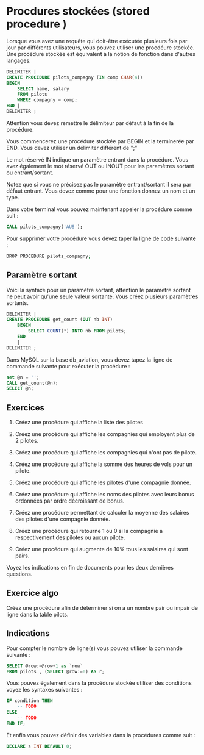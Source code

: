 # Procdures stockées (stored procedure )

Lorsque vous avez une requête qui doit-être exécutée plusieurs fois par jour par différents utilisateurs, vous pouvez utiliser une procdéure stockée. Une procédure stockée est équivalent à la notion de fonction dans d'autres langages.

```sql
DELIMITER |
CREATE PROCEDURE pilots_compagny (IN comp CHAR(4))
BEGIN
    SELECT name, salary
    FROM pilots
    WHERE compagny = comp;
END |
DELIMITER ; 
```

Attention vous devez remettre le délimiteur par défaut à la fin de la procédure.

Vous commencerez une procédure stockée par BEGIN et la terminerée par END. Vous devez utiliser un délimiter différent de ";"

Le mot réservé IN indique un paramètre entrant dans la procédure. Vous avez également le mot réservé OUT ou INOUT pour les paramètres sortant ou entrant/sortant.

Notez que si vous ne précisez pas le paramètre entrant/sortant il sera par défaut entrant. Vous devez comme pour une fonction donnez un nom et un type.

Dans votre terminal vous pouvez maintenant appeler la procédure comme suit :

```sql
CALL pilots_compagny('AUS');
```

Pour supprimer votre procédure vous devez taper la ligne de code suivante :

```bash
DROP PROCEDURE pilots_compagny;
```

## Paramètre sortant

Voici la syntaxe pour un paramètre sortant, attention le paramètre sortant ne peut avoir qu'une seule valeur sortante. Vous créez plusieurs paramètres sortants.

```sql
DELIMITER |
CREATE PROCEDURE get_count (OUT nb INT) 
    BEGIN
        SELECT COUNT(*) INTO nb FROM pilots;
    END
    |
DELIMITER ; 
```

Dans MySQL sur la base db_aviation, vous devez tapez la ligne de commande suivante pour exécuter la procédure :

```sql
set @n = '';
CALL get_count(@n);
SELECT @n;
```

## Exercices

1. Créez une procédure qui affiche la liste des pilotes

2. Créez une procédure qui affiche les compagnies qui employent plus de 2 pilotes.

3. Créez une procédure qui affiche les compagnies qui n'ont pas de pilote.

4. Créez une procédure qui affiche la somme des heures de vols pour un pilote.

5. Créez une procédure qui affiche les pilotes d'une compagnie donnée.

6. Créez une procédure qui affiche les noms des pilotes avec leurs bonus ordonnées par ordre décroissant de bonus.

7. Créez une procédure permettant de calculer la moyenne des salaires des pilotes d'une compagnie donnée.

8. Créez une procédure qui retourne 1 ou 0 si la compagnie a respectivement des pilotes ou aucun pilote.

9. Créez une procédure qui augmente de 10% tous les salaires qui sont pairs.

Voyez les indications en fin de documents pour les deux dernières questions.

## Exercice algo

Créez une procédure afin de déterminer si on a un nombre pair ou impair de ligne dans la table pilots. 

## Indications

Pour compter le nombre de ligne(s) vous pouvez utiliser la commande suivante :

```sql
SELECT @row:=@row+1 as `row` 
FROM pilots , (SELECT @row:=0) AS r;
```

Vous pouvez également dans la procédure stockée utiliser des conditions voyez les syntaxes suivantes :

```sql
IF condition THEN
    -- TODO
ELSE
    -- TODO
END IF;
```

Et enfin vous pouvez définir des variables dans la procédures comme suit :

```sql
DECLARE s INT DEFAULT 0;
```
